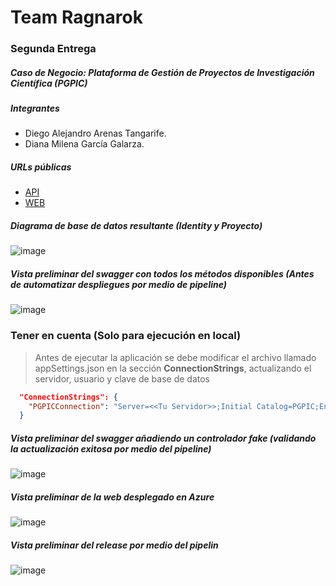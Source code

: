 # Team Ragnarok
### Segunda Entrega
##### Caso de Negocio: Plataforma de Gestión de Proyectos de Investigación Científica (PGPIC)

##### Integrantes
- Diego Alejandro Arenas Tangarife.
- Diana Milena García Galarza.

##### URLs públicas

- [API](https://entrega2pgpic.azurewebsites.net/swagger/index.html)
- [WEB](https://pgpicweb.azurewebsites.net/)


##### Diagrama de base de datos resultante (Identity y Proyecto)
![image](https://github.com/dtarenas/Entrega2.PGPIC/assets/42014718/eb69df38-932f-48df-bf53-9b751a89cf69)


##### Vista preliminar del swagger con todos los métodos disponibles (Antes de automatizar despliegues por medio de pipeline)
![image](https://github.com/dtarenas/Entrega2.PGPIC/assets/42014718/9df1c456-8436-424b-a6cf-4649ce9ea1f5)

### Tener en cuenta (Solo para ejecución en local)

> Antes de ejecutar la aplicación se debe modificar el archivo llamado appSettings.json en la sección **ConnectionStrings**, actualizando el servidor, usuario y clave de base de datos
```json
  "ConnectionStrings": {
    "PGPICConnection": "Server=<<Tu Servidor>>;Initial Catalog=PGPIC;Encrypt=False;User Id=<<Tu Usiario>>; Password=<<Tu Contraseña>>"
  }
```

##### Vista preliminar del swagger añadiendo un controlador fake (validando la actualización exitosa por medio del pipeline)
![image](https://github.com/dtarenas/Entrega2.PGPIC/assets/42014718/b9c39d5c-e27c-4325-befc-461a945e55a9)

##### Vista preliminar de la web desplegado en Azure
![image](https://github.com/dtarenas/Entrega2.PGPIC/assets/42014718/5f1018d9-e820-42da-945b-7ac8c86ff5f1)

##### Vista preliminar del release por medio del pipelin
![image](https://github.com/dtarenas/Entrega2.PGPIC/assets/42014718/debfc5a0-de9a-41de-8de8-9d12c9cde14b)



